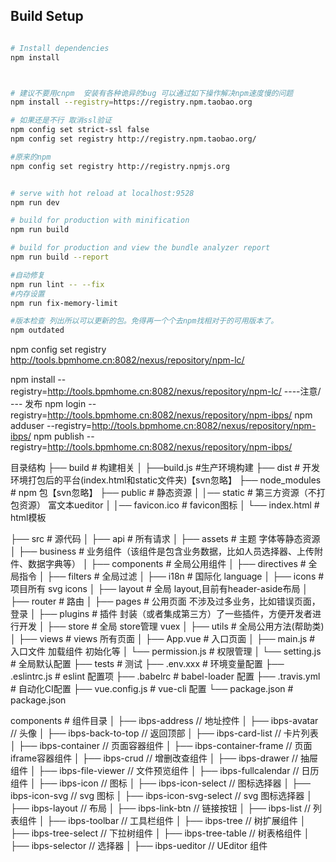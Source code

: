 
## Build Setup

``` bash

# Install dependencies
npm install



# 建议不要用cnpm  安装有各种诡异的bug 可以通过如下操作解决npm速度慢的问题
npm install --registry=https://registry.npm.taobao.org

# 如果还是不行 取消ssl验证 
npm config set strict-ssl false
npm config set registry http://registry.npm.taobao.org/

#原来的npm
npm config set registry http://registry.npmjs.org 


# serve with hot reload at localhost:9528
npm run dev

# build for production with minification
npm run build

# build for production and view the bundle analyzer report
npm run build --report

#自动修复
npm run lint -- --fix
#内存设置
npm run fix-memory-limit

#版本检查 列出所以可以更新的包。免得再一个个去npm找相对于的可用版本了。
npm outdated
```
npm config set registry  http://tools.bpmhome.cn:8082/nexus/repository/npm-lc/

npm install --registry=http://tools.bpmhome.cn:8082/nexus/repository/npm-lc/
----注意/
--- 发布
npm login --registry=http://tools.bpmhome.cn:8082/nexus/repository/npm-ibps/
npm adduser  --registry=http://tools.bpmhome.cn:8082/nexus/repository/npm-ibps/
npm publish --registry=http://tools.bpmhome.cn:8082/nexus/repository/npm-ibps/

目录结构
├── build                      # 构建相关
│   ├──build.js                #生产环境构建
├── dist                       # 开发环境打包后的平台(index.html和static文件夹)【svn忽略】
├── node_modules               # npm 包【svn忽略】
├── public                     # 静态资源
│   │── static                 # 第三方资源（不打包资源）  富文本ueditor
│   │── favicon.ico            # favicon图标
│   └── index.html             # html模板

├── src                        # 源代码
│   ├── api                    # 所有请求
│   ├── assets                 # 主题 字体等静态资源
│   ├── business               # 业务组件（该组件是包含业务数据，比如人员选择器、上传附件、数据字典等）
│   ├── components             # 全局公用组件
│   ├── directives             # 全局指令
│   ├── filters                # 全局过滤
│   ├── i18n                   # 国际化 language
│   ├── icons                  # 项目所有 svg icons
│   ├── layout                 # 全局 layout,目前有header-aside布局
│   ├── router                 # 路由
│   ├── pages                  # 公用页面  不涉及过多业务，比如错误页面，登录
│   ├── plugins                # 插件 封装（或者集成第三方）了一些插件，方便开发者进行开发
│   ├── store                  # 全局 store管理 vuex
│   ├── utils                  # 全局公用方法(帮助类)
│   ├── views                  # views 所有页面
│   ├── App.vue                # 入口页面
│   ├── main.js                # 入口文件 加载组件 初始化等
│   └── permission.js          # 权限管理
│   └── setting.js             # 全局默认配置
├── tests                      # 测试
├── .env.xxx                   # 环境变量配置
├── .eslintrc.js               # eslint 配置项
├── .babelrc                   # babel-loader 配置
├── .travis.yml                # 自动化CI配置
├── vue.config.js              # vue-cli 配置
└── package.json               # package.json


components                   # 组件目录
│   ├── ibps-address                  // 地址控件
│   ├── ibps-avatar                   // 头像
│   ├── ibps-back-to-top              // 返回顶部
│   ├── ibps-card-list                // 卡片列表
│   ├── ibps-container                // 页面容器组件
│   ├── ibps-container-frame          // 页面iframe容器组件
│   ├── ibps-crud                     // 增删改查组件
│   ├── ibps-drawer                   // 抽屉组件
│   ├── ibps-file-viewer              // 文件预览组件
│   ├── ibps-fullcalendar             // 日历组件
│   ├── ibps-icon                     // 图标
│   ├── ibps-icon-select              // 图标选择器
│   ├── ibps-icon-svg                 // svg 图标
│   ├── ibps-icon-svg-select          // svg 图标选择器
│   ├── ibps-layout                    // 布局
│   ├── ibps-link-btn                 // 链接按钮
│   ├── ibps-list                     // 列表组件
│   ├── ibps-toolbar                  // 工具栏组件
│   ├── ibps-tree                     // 树扩展组件
│   ├── ibps-tree-select               // 下拉树组件
│   ├── ibps-tree-table               // 树表格组件
│   ├── ibps-selector                  // 选择器
│   ├── ibps-ueditor                  // UEditor 组件
